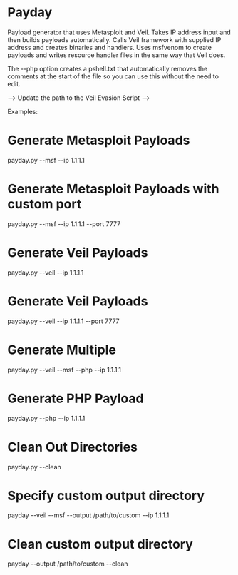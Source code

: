 # Payday
Payload generator that uses Metasploit and Veil. Takes IP address input and then builds payloads automatically.
Calls Veil framework with supplied IP address and creates binaries and handlers.
Uses msfvenom to create payloads and writes resource handler files in the same way that Veil does.

The --php option creates a pshell.txt that automatically removes the comments at the start of the file so you can use this without the need to edit.


-->
Update the path to the Veil Evasion Script
-->


Examples:

# Generate Metasploit Payloads
payday.py --msf --ip 1.1.1.1

# Generate Metasploit Payloads with custom port
payday.py --msf --ip 1.1.1.1 --port 7777

# Generate Veil Payloads
payday.py --veil --ip 1.1.1.1

# Generate Veil Payloads
payday.py --veil --ip 1.1.1.1 --port 7777

# Generate Multiple
payday.py --veil --msf --php --ip 1.1.1.1

# Generate PHP Payload
payday.py --php --ip 1.1.1.1

# Clean Out Directories
payday.py --clean

# Specify custom output directory
payday --veil --msf --output /path/to/custom --ip 1.1.1.1

# Clean custom output directory
payday --output /path/to/custom --clean

